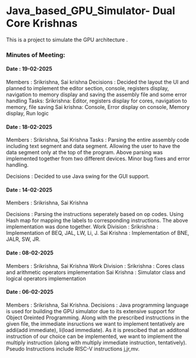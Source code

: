 # Java_based_GPU_Simulator- Dual Core Krishnas
This is a project to simulate the GPU architecture . 

### Minutes of Meeting:

#### Date : 19-02-2025

Members : Srikrishna, Sai krishna
Decisions : Decided the layout the UI and planned to implement the editor section, console, registers display, navigation to memory display and saving the assembly file and some error handling
Tasks:
    Srikrishna: Editor, registers display for cores, navigation to memory, file saving
    Sai krishna: Console, Error display on console, Memory display, Run logic

#### Date : 18-02-2025

Members : Srikrishna, Sai Krishna
Tasks : Parsing the entire assembly code including text segment and data segment. Allowing the user to have the data segment only at the top of the program. Above parsing was implemented together from two different devices. Minor bug fixes and error handling.

Decisions : Decided to use Java swing for the GUI support. 

#### Date : 14-02-2025

Members : Srikrishna, Sai Krishna

Decisions : Parsing the instructions seperately based on op codes. Using Hash map for mapping the labels to corresponding instructions.
The above implementation was done together.
Work Division : Srikrishna : Implementation of BEQ, JAL, LW, Li, J.
                Sai Krishna : Implementation of BNE, JALR, SW, JR.


#### Date : 08-02-2025
Members : Srikrishna, Sai Krishna
Work Division : Srikrishna : Cores class and arithmetic operators implementation
                Sai Krishna : Simulator class and logical operators implementation

#### Date : 06-02-2025
Members : Srikrishna, Sai Krishna.
Decisions : Java programming language is used for building the GPU simulator due to its extensive support for Object Oreinted Programming. Along with the prescribed instructions in the given file, the immediate insructions we want to implement tentatively are addi(add immediate), li(load immediate). As it is prescibed that an additonal instruction of our choice can be implemented, we want to implement the multiply instruction (along with multiply immediate instruction, tentatively). Pseudo Instructions include RISC-V instructions j,jr,mv.
